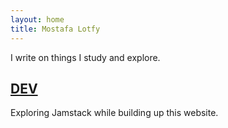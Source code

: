 ```yaml
---
layout: home
title: Mostafa Lotfy
---
```

I write on things I study and explore.

## [DEV](/dev)
Exploring Jamstack while building up this website.
